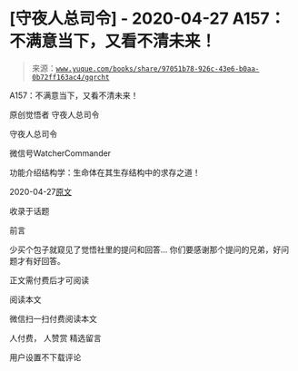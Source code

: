# [守夜人总司令] - 2020-04-27 A157：不满意当下，又看不清未来！

> 来源：[`www.yuque.com/books/share/97051b78-926c-43e6-b0aa-0b72ff163ac4/gqrcht`](https://www.yuque.com/books/share/97051b78-926c-43e6-b0aa-0b72ff163ac4/gqrcht)



A157：不满意当下，又看不清未来！ 

原创觉悟者 守夜人总司令 

守夜人总司令 

微信号WatcherCommander 

功能介绍结构学：生命体在其生存结构中的求存之道！ 

2020-04-27[原文](https://mp.weixin.qq.com/s?__biz=MzAxNDk1NjI2Mw==&mid=2247485147&idx=1&sn=0671d93b35a4a8f514605c81a82c61fa&chksm=9b8a2553acfdac45978c046ae293899ecf920780d9cc3f7adedc6e42b7d516754a7aeeb6aa8d&scene=27#wechat_redirect&cpage=240) 

收录于话题 

前言 

少买个包子就窥见了觉悟社里的提问和回答… 你们要感谢那个提问的兄弟，好问题才有好回答。 

正文需付费后才可阅读 

阅读本文 

微信扫一扫付费阅读本文 

人付费， 人赞赏 <ne-h3 id="EpZfZ" data-lake-id="EpZfZ"><ne-heading-ext><ne-heading-anchor></ne-heading-anchor><ne-heading-fold></ne-heading-fold></ne-heading-ext><ne-heading-content>精选留言</ne-heading-content></ne-h3> 

用户设置不下载评论
